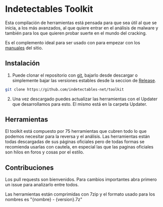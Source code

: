 # Indetectables Toolkit

Esta compilación de herramientas está pensada para que sea útil al que se inicia, a los más avanzados, 
al que quiere entrar en el análisis de malware y también para los que quieren probar suerte en el mundo del cracking.

Es el complemento ideal para ser usado con para empezar con los [manuales](https://github.com/indetectables-net/manuals) del sitio.

## Instalación

1. Puede clonar el repositorio con [git](https://git-scm.com/download/win), bajarlo desde descargar o simplemente bajar las versiones estables desde la seccion de [Release](https://github.com/indetectables-net/toolkit/releases).

```bash
git clone https://github.com/indetectables-net/toolkit
```

2. Una vez descargado puedes actualizar las herramientas con el Updater que desarrollamos para esto.
El mismo está en la carpeta Updater.

## Herramientas

El toolkit está compuesto por 75 herramientas que cubren todo lo que podemos necesitar para la reversa y el análisis.
Las herramientas están todas descargadas de sus páginas oficiales pero de todas formas se recomienda usarlas con cautela, en especial las que las paginas oficiales son hilos en foros y cosas por el estilo.


## Contribuciones

Los pull requests son bienvenidos. Para cambios importantes abra primero un issue para analizarlo entre todos.

Las herramientas están comprimidas con 7zip y el formato usado para los nombres es "{nombre} - {version}.7z"

